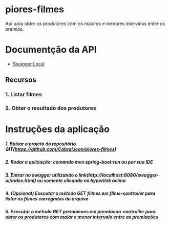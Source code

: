 # piores-filmes
Api para obter os produtores com os maiores e menores intervalos entre os premios.

# Documentção da API

* [Swagger Local](http://localhost:8080/swagger-ui/index.html)

## Recursos

### 1. Listar filmes
### 2. Obter o resultado dos produtores

# Instruções da aplicação

##### 1. Baixar o projeto do repositório GIT(https://github.com/CabralJean/piores-filmes)
##### 2. Rodar a aplicação: comando mvn spring-boot:run ou por sua IDE
##### 3. Entrar no swagger utilizando o link(http://localhost:8080/swagger-ui/index.html) ou somente clicando no hyperlink acima
##### 4. (Opcional) Executar o método GET filmes em filme-controller para listar os filmes carregados do arquivo
##### 5. Executar o método GET premiacoes em premiacao-controller para obter os produtores com maior e menor intervalo entre as premiações
